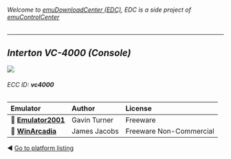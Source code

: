 ###### Welcome to [emuDownloadCenter (EDC)](https://github.com/PhoenixInteractiveNL/emuDownloadCenter/wiki/), EDC is a side project of [emuControlCenter](https://github.com/PhoenixInteractiveNL/emuControlCenter/wiki/)
***
## _Interton VC-4000 (Console)_
![](https://raw.githubusercontent.com/wiki/PhoenixInteractiveNL/emuDownloadCenter/images_platform/ecc_vc4000_teaser.png)
###### ECC ID: **vc4000**

| Emulator   | Author      | License     |
|:-----------|:------------|:------------|
| :file_folder: [**Emulator2001**](https://github.com/PhoenixInteractiveNL/emuDownloadCenter/wiki/Emulator-emu2001#menu) | Gavin Turner | Freeware |
| :file_folder: [**WinArcadia**](https://github.com/PhoenixInteractiveNL/emuDownloadCenter/wiki/Emulator-winarcadia#menu) | James Jacobs | Freeware Non-Commercial |

:arrow_backward: [Go to platform listing](https://github.com/PhoenixInteractiveNL/emuDownloadCenter/wiki/EDC-Platform-List)
